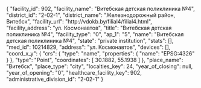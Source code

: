 {
    "facility_id": 902,
    "facility_name": "Витебская детская поликлиника №4",
    "district_id": "2-02-1",
    "district_name": "Железнодорожный район, Витебск",
    "facility_url": "http:\/\/vdokb.by\/filial4\/filial4.html",
    "facility_address": "ул. Космонавтов",
    "title": "Витебская детская поликлиника №4",
    "facility_type": "0",
    "ap_1": "5",
    "name": "Витебская детская поликлиника №4",
    "state": "private institution",
    "stats": [],
    "med_id": 10214829,
    "address": "ул. Космонавтов",
    "devices": [],
    "coord_x_y": {
        "crs": {
            "type": "name",
            "properties": {
                "name": "EPSG:4326"
            }
        },
        "type": "Point",
        "coordinates": [
            30.1882,
            55.1938
        ]
    },
    "place_name": "Витебск",
    "place_type": "city",
    "localties_key": 24,
    "year_of_closing": null,
    "year_of_opening": "0",
    "healthcare_facility_key": 902,
    "administrative_division_id": "2-02-1"
}